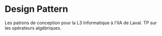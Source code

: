 # Design Pattern

Les patrons de conception pour la L3 Informatique à l'IIA de Laval.
TP sur les opérateurs algébriques.